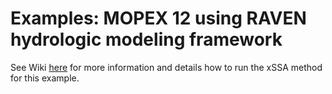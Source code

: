 # Examples: MOPEX 12 using RAVEN hydrologic modeling framework

See Wiki [here](https://github.com/julemai/xSSA/wiki/Examples#mopex-12-using-raven-hydrologic-modeling-framework) for more information and details how to run the xSSA method for this example.

